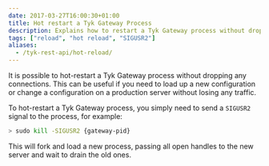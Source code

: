 ```yaml
---
date: 2017-03-27T16:00:30+01:00
title: Hot restart a Tyk Gateway Process
description: Explains how to restart a Tyk Gateway process without dropping any connections
tags: ["reload", "hot reload", "SIGUSR2"]
aliases:
  - /tyk-rest-api/hot-reload/
---
```


It is possible to hot-restart a Tyk Gateway process without dropping any connections. This can be useful if you need to load up a new configuration or change a configuration on a production server without losing any traffic.

To hot-restart a Tyk Gateway process, you simply need to send a `SIGUSR2` signal to the process, for example:

```bash
> sudo kill -SIGUSR2 {gateway-pid}
```

This will fork and load a new process, passing all open handles to the new server and wait to drain the old ones.
